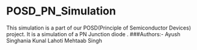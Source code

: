 # POSD_PN_Simulation

This simulation is a part of our POSD(Principle of Semiconductor Devices) project. It is a simulation of a PN Junction diode .
###Authors:-
Ayush Singhania
Kunal Lahoti
Mehtaab Singh
